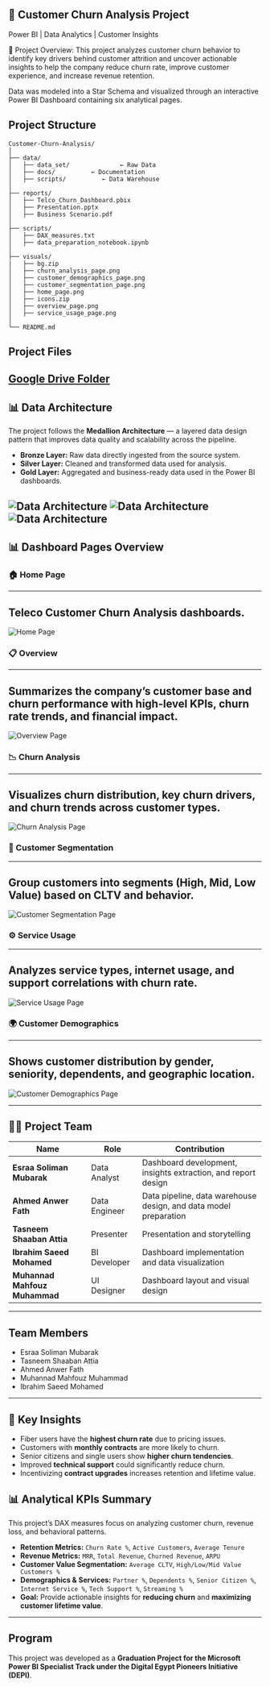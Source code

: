 ## 🧩 Customer Churn Analysis Project
Power BI | Data Analytics | Customer Insights

🚀 Project Overview:
This project analyzes customer churn behavior to identify key drivers behind customer attrition and uncover actionable insights to help the company reduce churn rate, improve customer experience, and increase revenue retention.

Data was modeled into a Star Schema and visualized through an interactive Power BI Dashboard containing six analytical pages.

## Project Structure
```
Customer-Churn-Analysis/
│
├── data/
│   ├── data_set/              ← Raw Data
│   ├── docs/          ← Documentation
│   ├── scripts/          ← Data Warehouse
│
├── reports/
│   ├── Telco_Churn_Dashboard.pbix
│   ├── Presentation.pptx
│   ├── Business Scenario.pdf
│
├── scripts/
│   ├── DAX_measures.txt
│   ├── data_preparation_notebook.ipynb
│
├── visuals/
|   ├── bg.zip
│   ├── churn_analysis_page.png
│   ├── customer_demographics_page.png
│   ├── customer_segmentation_page.png 
│   ├── home_page.png
│   ├── icons.zip
│   ├── overview_page.png 
│   ├── service_usage_page.png
│
└── README.md
```

## Project Files
[Google Drive Folder](https://drive.google.com/drive/folders/1170s0DJj1R7SonS9M5dmE-gKqDE6HC62)
---

## 📊 Data Architecture
The project follows the **Medallion Architecture** — a layered data design pattern that improves data quality and scalability across the pipeline.

- **Bronze Layer:** Raw data directly ingested from the source system.  
- **Silver Layer:** Cleaned and transformed data used for analysis.  
- **Gold Layer:** Aggregated and business-ready data used in the Power BI dashboards.

![Data Architecture](https://github.com/Telco-R3/Telco-BI/blob/3b772f1147c653d022d5a474399ddc36662c5bdd/Customer-Churn-Analysis/data/docs/data_architecturee.png)
![Data Architecture](https://github.com/Telco-R3/Telco-BI/blob/3b772f1147c653d022d5a474399ddc36662c5bdd/Customer-Churn-Analysis/data/docs/data_model.drawio.png)
![Data Architecture](https://github.com/Telco-R3/Telco-BI/blob/3b772f1147c653d022d5a474399ddc36662c5bdd/Customer-Churn-Analysis/data/docs/Data_flow_diagram.drawio.png)
---

## 📊 Dashboard Pages Overview

### 🏠 Home Page
---
Teleco Customer Churn Analysis dashboards.
---
![Home Page](https://github.com/Telco-R3/Telco-BI/blob/f07707c644c6be8c4a871ffcea43c4223b68db16/Customer-Churn-Analysis/Visuals/home_page.png)

### 📋 Overview
---
Summarizes the company’s customer base and churn performance with high-level KPIs, churn rate trends, and financial impact.
---
![Overview Page](https://github.com/Telco-R3/Telco-BI/blob/0778fc94e7361e08e3c9e9904a5971c5de84db6a/Customer-Churn-Analysis/Visuals/overview_page.png)

### 📉 Churn Analysis
---
Visualizes churn distribution, key churn drivers, and churn trends across customer types.
---
![Churn Analysis Page](https://github.com/Telco-R3/Telco-BI/blob/0778fc94e7361e08e3c9e9904a5971c5de84db6a/Customer-Churn-Analysis/Visuals/churn_analysis_page.png)

### 👥 Customer Segmentation
---
Group customers into segments (High, Mid, Low Value) based on CLTV and behavior.
---
![Customer Segmentation Page](https://github.com/Telco-R3/Telco-BI/blob/0778fc94e7361e08e3c9e9904a5971c5de84db6a/Customer-Churn-Analysis/Visuals/customer_segmentation_page.png)

### ⚙️ Service Usage
---
Analyzes service types, internet usage, and support correlations with churn rate.
---
![Service Usage Page](https://github.com/Telco-R3/Telco-BI/blob/0778fc94e7361e08e3c9e9904a5971c5de84db6a/Customer-Churn-Analysis/Visuals/churn_analysis_page.png)

### 🌍 Customer Demographics
---
Shows customer distribution by gender, seniority, dependents, and geographic location.
---
![Customer Demographics Page](https://github.com/Telco-R3/Telco-BI/blob/0778fc94e7361e08e3c9e9904a5971c5de84db6a/Customer-Churn-Analysis/Visuals/customer_segmentation_page.png)

---

## 👩‍💻 Project Team

| Name | Role | Contribution |
|------|------|---------------|
| **Esraa Soliman Mubarak** | Data Analyst | Dashboard development, insights extraction, and report design |
| **Ahmed Anwer Fath** | Data Engineer | Data pipeline, data warehouse design, and data model preparation |
| **Tasneem Shaaban Attia** | Presenter | Presentation and storytelling |
| **Ibrahim Saeed Mohamed** | BI Developer | Dashboard implementation and data visualization |
| **Muhannad Mahfouz Muhammad** | UI Designer | Dashboard layout and visual design |

---

## Team Members
- Esraa Soliman Mubarak  
- Tasneem Shaaban Attia 
- Ahmed Anwer Fath 
- Muhannad Mahfouz Muhammad
- Ibrahim Saeed Mohamed
---

## 🧠 Key Insights
- Fiber users have the **highest churn rate** due to pricing issues.  
- Customers with **monthly contracts** are more likely to churn.  
- Senior citizens and single users show **higher churn tendencies**.  
- Improved **technical support** could significantly reduce churn.  
- Incentivizing **contract upgrades** increases retention and lifetime value.

## 📊 Analytical KPIs Summary

This project’s DAX measures focus on analyzing customer churn, revenue loss, and behavioral patterns.

- **Retention Metrics:** `Churn Rate %`, `Active Customers`, `Average Tenure`
- **Revenue Metrics:** `MRR`, `Total Revenue`, `Churned Revenue`, `ARPU`
- **Customer Value Segmentation:** `Average CLTV`, `High/Low/Mid Value Customers %`
- **Demographics & Services:** `Partner %`, `Dependents %`, `Senior Citizen %`, `Internet Service %`, `Tech Support %`, `Streaming %`
- **Goal:** Provide actionable insights for **reducing churn** and **maximizing customer lifetime value**.
---

## Program
This project was developed as a **Graduation Project for the Microsoft Power BI Specialist Track under the Digital Egypt Pioneers Initiative (DEPI)**.

